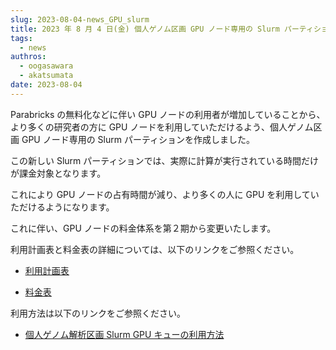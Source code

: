 ```yaml
---
slug: 2023-08-04-news_GPU_slurm
title: 2023 年 8 月 4 日(金) 個人ゲノム区画 GPU ノード専用の Slurm パーティションの作成
tags:
  - news
authros:
  - oogasawara
  - akatsumata
date: 2023-08-04
---
```


Parabricks の無料化などに伴い GPU ノードの利用者が増加していることから、より多くの研究者の方に GPU ノードを利用していただけるよう、個人ゲノム区画 GPU ノード専用の Slurm パーティションを作成しました。

この新しい Slurm パーティションでは、実際に計算が実行されている時間だけが課金対象となります。

これにより GPU ノードの占有時間が減り、より多くの人に GPU を利用していただけるようになります。

これに伴い、GPU ノードの料金体系を第２期から変更いたします。

利用計画表と料金表の詳細については、以下のリンクをご参照ください。
- [<u>利用計画表</u>](/application/resource_extension)

- [<u>料金表</u>](/application/use_policy/)


利用方法は以下のリンクをご参照ください。

- [個人ゲノム解析区画 Slurm GPU キューの利用方法](/personal_genome_division/gpu_slurm)

